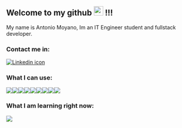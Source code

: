## Welcome to my github <img src="https://media.giphy.com/media/hvRJCLFzcasrR4ia7z/giphy.gif" width="25px"> !!!

My name is Antonio Moyano, Im an IT Engineer student and fullstack developer.


### Contact me in:
<a href="https://www.linkedin.com/in/antonio-moyano-465b35240/" target="_blank"><img src="https://img.shields.io/badge/LinkedIn-0077B5?style=for-the-badge&logo=linkedin&logoColor=white" alt="Linkedin icon"></a>


### What I can use:
<div style="display:flex;">
 <img src="https://img.shields.io/badge/JavaScript-323330?style=for-the-badge&logo=javascript&logoColor=F7DF1E">
 <img src="https://img.shields.io/badge/C-00599C?style=for-the-badge&logo=c&logoColor=white">
 <img src="https://img.shields.io/badge/C%23-239120?style=for-the-badge&logo=c-sharp&logoColor=white">
 <img src="https://img.shields.io/badge/CSS3-1572B6?style=for-the-badge&logo=css3&logoColor=white">
 <img src="https://img.shields.io/badge/HTML5-E34F26?style=for-the-badge&logo=html5&logoColor=white">
 <img src="https://img.shields.io/badge/Python-FFD43B?style=for-the-badge&logo=python&logoColor=blue">
 <img src="https://img.shields.io/badge/MySQL-005C84?style=for-the-badge&logo=mysql&logoColor=white">
 <img src="https://img.shields.io/badge/Java-ED8B00?style=for-the-badge&logo=java&logoColor=white">
 <img src="https://img.shields.io/badge/React-20232A?style=for-the-badge&logo=react&logoColor=61DAFB">
</div>


### What I am learning right now:

<div style="display:flex;">
 <img src="https://img.shields.io/badge/Azure_DevOps-0078D7?style=for-the-badge&logo=azure-devops&logoColor=white"> 
</div>
